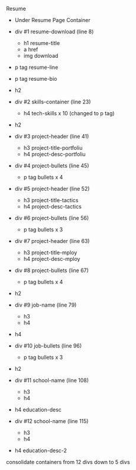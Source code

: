 Resume

- Under Resume Page Container

- div #1 resume-download (line 8)
    - h1 resume-title
    - a href 
    - img download
- p tag resume-line
- p tag resume-bio

- h2

- div #2 skills-container (line 23)
    - h4 tech-skills x 10 (changed to p tag)

- h2

- div #3 project-header (line 41)
    - h3 project-title-portfoliu
    - h4 project-desc-portfoliu

- div #4 project-bullets (line 45)
    - p tag bullets x 4

- div #5 project-header (line 52)
    - h3 project-title-tactics
    - h4 project-desc-tactics

- div #6 project-bullets (line 56)
    - p tag bullets x 3

- div #7 project-header (line 63)
    - h3 project-title-mploy
    - h4 project-desc-mploy

- div #8 project-bullets (line 67)
    - p tag bullets x 4

- h2

- div #9 job-name (line 79)
    - h3
    - h4

- h4 

- div #10 job-bullets (line 96)
    - p tag bullets x 3

- h2

- div #11 school-name (line 108)
    - h3
    - h4

- h4 education-desc

- div #12 school-name (line 115)
    - h3
    - h4

- h4 education-desc-2


consolidate containers from 12 divs down to 5 divs